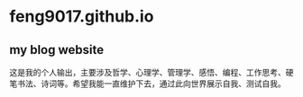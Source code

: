 # feng9017.github.io
## my blog website
这是我的个人输出，主要涉及哲学、心理学、管理学、感悟、编程、工作思考、硬笔书法、诗词等。希望我能一直维护下去，通过此向世界展示自我、测试自我。
